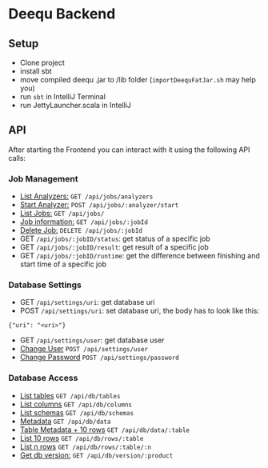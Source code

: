  # Deequ Backend

 ## Setup
 * Clone project
 * install sbt
 * move compiled deequ .jar to /lib folder (`importDeequFatJar.sh` may help you)
 * run `sbt` in IntelliJ Terminal
 * run JettyLauncher.scala in IntelliJ

 ## API
 After starting the Frontend you can interact with it using the following API calls:

 ### Job Management
* [List Analyzers:](./doc/analyzers.md) `GET /api/jobs/analyzers`
* [Start Analyzer:](./doc/analyzer_start.md) `POST /api/jobs/:analyzer/start`
* [List Jobs:](./doc/jobs.md) `GET /api/jobs/`
* [Job information:](./doc/job_information.md) `GET /api/jobs/:jobId`
* [Delete Job:](./doc/job_delete.md) `DELETE /api/jobs/:jobId`
* GET `/api/jobs/:jobID/status`: get status of a specific job 
* GET `/api/jobs/:jobID/result`: get result of a specific job
* GET `/api/jobs/:jobID/runtime`: get the difference between finishing and start time of a specific job

### Database Settings
* GET `/api/settings/uri`: get database uri
* POST `/api/settings/uri`: set database uri, the body has to look like this:
```
{"uri": "<uri>"}
```
* GET `/api/settings/user`: get database user
* [Change User](./doc/settings_user_set.md) `POST /api/settings/user`
* [Change Password](./doc/settings_password.md) `POST /api/settings/password`

### Database Access
* [List tables](./doc/db_tables.md) `GET /api/db/tables`
* [List columns](./doc/db_columns.md) `GET /api/db/columns`
* [List schemas](./doc/db_schemas.md) `GET /api/db/schemas`
* [Metadata](./doc/db_data.md) `GET /api/db/data`
* [Table Metadata + 10 rows](./doc/db_data_table.md) `GET /api/db/data/:table`
* [List 10 rows](./doc/db_rows_table.md) `GET /api/db/rows/:table`
* [List n rows](./doc/db_rows_table_n.md) `GET /api/db/rows/:table/:n`
* [Get db version:](./doc/db_version_product.md) `GET /api/db/version/:product` 

               